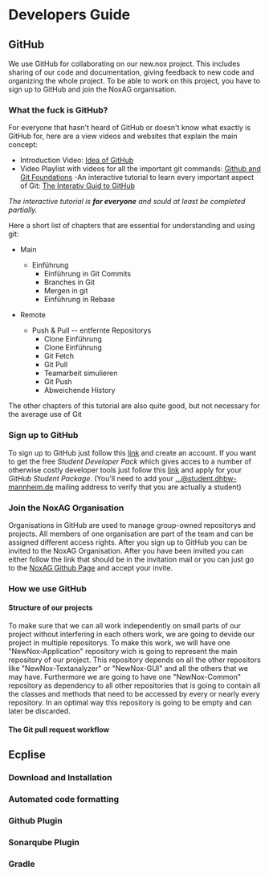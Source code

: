 # Developers Guide

## GitHub
We use GitHub for collaborating on our new.nox project. This includes sharing of our code and documentation, giving feedback to new code and organizing the whole project. 
To be able to work on this project, you have to sign up to GitHub and join the NoxAG organisation.

### What the fuck is GitHub?
For everyone that hasn't heard of GitHub or doesn't know what exactly is GitHub for, here are a view videos and websites that explain the main concept:

- Introduction Video: [Idea of GitHub](https://www.youtube.com/watch?v=w3jLJU7DT5E)
- Video Playlist with videos for all the important git commands: [Github and Git Foundations](https://www.youtube.com/playlist?list=PL0lo9MOBetEHhfG9vJzVCTiDYcbhAiEqL)
-An interactive tutorial to learn every important aspect of Git: [The Interativ Guid to GitHub](http://learngitbranching.js.org/)

*The interactive tutorial is **for everyone** and sould at least be completed partially.*

Here a short list of chapters that are essential for understanding and using git:

- Main
  - Einführung
    - Einführung in Git Commits
    - Branches in Git
    - Mergen in git
    - Einführung in Rebase
    
- Remote
  - Push & Pull -- entfernte Repositorys
    - Clone Einführung
    - Clone Einführung
    - Git Fetch
    - Git Pull
    - Teamarbeit simulieren
    - Git Push
    - Abweichende History
    
The other chapters of this tutorial are also quite good, but not necessary for the average use of Git 

### Sign up to GitHub
To sign up to GitHub just follow this [link](https://github.com/) and create an account.
If you want to get the free *Student Developer Pack* which gives acces to a number of otherwise costly developer tools just follow this [link](https://education.github.com/pack) and apply for your *GitHub Student Package*. (You'll need to add your ...@student.dhbw-mannheim.de mailing address to verify that you are actually a student)

### Join the NoxAG Organisation
Organisations in GitHub are used to manage group-owned repositorys and projects. All members of one organisation are part of the team and can be assigned different access rights. 
After you sign up to GitHub you can be invited to the NoxAG Organisation. After you have been invited you can either follow the link that should be in the invitation mail or you can just go to the [NoxAG Github Page](https://github.com/NoxAG) and accept your invite.

### How we use GitHub

#### Structure of our projects
To make sure that we can all work independently on small parts of our project without interfering in each others work, we are going to devide our project in multiple repositorys. To make this work, we will have one "NewNox-Application" repository wich is going to represent the main repository of our project. This repository depends on all the other repositors like "NewNox-Textanalyzer" or "NewNox-GUI" and all the others that we may have. Furthermore we are going to have one "NewNox-Common" repository as dependency to all other repositories that is going to contain all the classes and methods that need to be accessed by every or nearly every repository. In an optimal way this repository is going to be empty and can later be discarded.

#### The Git pull request workflow


## Ecplise

### Download and Installation

### Automated code formatting

### Github Plugin

### Sonarqube Plugin

### Gradle

